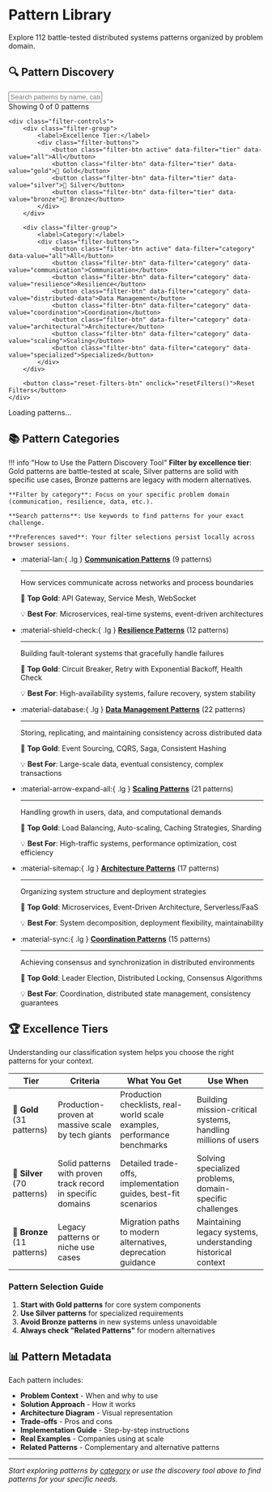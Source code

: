 # Pattern Library

Explore 112 battle-tested distributed systems patterns organized by problem domain.

## 🔍 Pattern Discovery

<div class="pattern-filter-container">
    <div class="filter-header">
        <input type="text" id="pattern-search" placeholder="Search patterns by name, category, or description..." />
        <div class="pattern-count">
            Showing <span id="filtered-count">0</span> of <span id="total-count">0</span> patterns
        </div>
    </div>
    
    <div class="filter-controls">
        <div class="filter-group">
            <label>Excellence Tier:</label>
            <div class="filter-buttons">
                <button class="filter-btn active" data-filter="tier" data-value="all">All</button>
                <button class="filter-btn" data-filter="tier" data-value="gold">🥇 Gold</button>
                <button class="filter-btn" data-filter="tier" data-value="silver">🥈 Silver</button>
                <button class="filter-btn" data-filter="tier" data-value="bronze">🥉 Bronze</button>
            </div>
        </div>
        
        <div class="filter-group">
            <label>Category:</label>
            <div class="filter-buttons">
                <button class="filter-btn active" data-filter="category" data-value="all">All</button>
                <button class="filter-btn" data-filter="category" data-value="communication">Communication</button>
                <button class="filter-btn" data-filter="category" data-value="resilience">Resilience</button>
                <button class="filter-btn" data-filter="category" data-value="distributed-data">Data Management</button>
                <button class="filter-btn" data-filter="category" data-value="coordination">Coordination</button>
                <button class="filter-btn" data-filter="category" data-value="architectural">Architecture</button>
                <button class="filter-btn" data-filter="category" data-value="scaling">Scaling</button>
                <button class="filter-btn" data-filter="category" data-value="specialized">Specialized</button>
            </div>
        </div>
        
        <button class="reset-filters-btn" onclick="resetFilters()">Reset Filters</button>
    </div>
</div>

<div id="pattern-grid" class="pattern-grid">
    <!-- Patterns will be dynamically loaded here -->
    <div class="loading-spinner">Loading patterns...</div>
</div>

## 📚 Pattern Categories

!!! info "How to Use the Pattern Discovery Tool"
    **Filter by excellence tier**: Gold patterns are battle-tested at scale, Silver patterns are solid with specific use cases, Bronze patterns are legacy with modern alternatives.
    
    **Filter by category**: Focus on your specific problem domain (communication, resilience, data, etc.).
    
    **Search patterns**: Use keywords to find patterns for your exact challenge.
    
    **Preferences saved**: Your filter selections persist locally across browser sessions.

<div class="grid cards" markdown>

- :material-lan:{ .lg } **[Communication Patterns](communication/)** (9 patterns)
    
    ---
    
    How services communicate across networks and process boundaries
    
    🥇 **Top Gold**: API Gateway, Service Mesh, WebSocket
    
    💡 **Best For**: Microservices, real-time systems, event-driven architectures

- :material-shield-check:{ .lg } **[Resilience Patterns](resilience/)** (12 patterns)
    
    ---
    
    Building fault-tolerant systems that gracefully handle failures
    
    🥇 **Top Gold**: Circuit Breaker, Retry with Exponential Backoff, Health Check
    
    💡 **Best For**: High-availability systems, failure recovery, system stability

- :material-database:{ .lg } **[Data Management Patterns](data-management/)** (22 patterns)
    
    ---
    
    Storing, replicating, and maintaining consistency across distributed data
    
    🥇 **Top Gold**: Event Sourcing, CQRS, Saga, Consistent Hashing
    
    💡 **Best For**: Large-scale data, eventual consistency, complex transactions

- :material-arrow-expand-all:{ .lg } **[Scaling Patterns](scaling/)** (21 patterns)
    
    ---
    
    Handling growth in users, data, and computational demands
    
    🥇 **Top Gold**: Load Balancing, Auto-scaling, Caching Strategies, Sharding
    
    💡 **Best For**: High-traffic systems, performance optimization, cost efficiency

- :material-sitemap:{ .lg } **[Architecture Patterns](architecture/)** (17 patterns)
    
    ---
    
    Organizing system structure and deployment strategies
    
    🥇 **Top Gold**: Microservices, Event-Driven Architecture, Serverless/FaaS
    
    💡 **Best For**: System decomposition, deployment flexibility, maintainability

- :material-sync:{ .lg } **[Coordination Patterns](coordination/)** (15 patterns)
    
    ---
    
    Achieving consensus and synchronization in distributed environments
    
    🥇 **Top Gold**: Leader Election, Distributed Locking, Consensus Algorithms
    
    💡 **Best For**: Coordination, distributed state management, consistency guarantees

</div>

## 🏆 Excellence Tiers

Understanding our classification system helps you choose the right patterns for your context.

| Tier | Criteria | What You Get | Use When |
|------|----------|--------------|----------|
| 🥇 **Gold** (31 patterns) | Production-proven at massive scale by tech giants | Production checklists, real-world scale examples, performance benchmarks | Building mission-critical systems, handling millions of users |
| 🥈 **Silver** (70 patterns) | Solid patterns with proven track record in specific domains | Detailed trade-offs, implementation guides, best-fit scenarios | Solving specialized problems, domain-specific challenges |  
| 🥉 **Bronze** (11 patterns) | Legacy patterns or niche use cases | Migration paths to modern alternatives, deprecation guidance | Maintaining legacy systems, understanding historical context |

### Pattern Selection Guide

1. **Start with Gold patterns** for core system components
2. **Use Silver patterns** for specialized requirements  
3. **Avoid Bronze patterns** in new systems unless unavoidable
4. **Always check "Related Patterns"** for modern alternatives

## 📊 Pattern Metadata

Each pattern includes:
- **Problem Context** - When and why to use
- **Solution Approach** - How it works
- **Architecture Diagram** - Visual representation
- **Trade-offs** - Pros and cons
- **Implementation Guide** - Step-by-step instructions
- **Real Examples** - Companies using at scale
- **Related Patterns** - Complementary and alternative patterns

---

*Start exploring patterns by [category](communication/) or use the discovery tool above to find patterns for your specific needs.*